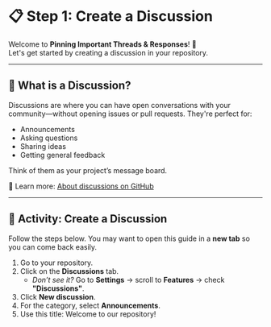 # 📋 Step 1: Create a Discussion

Welcome to **Pinning Important Threads & Responses**! 👋  
Let's get started by creating a discussion in your repository.

---

## 💬 What is a Discussion?

Discussions are where you can have open conversations with your community—without opening issues or pull requests. They're perfect for:
- Announcements
- Asking questions
- Sharing ideas
- Getting general feedback

Think of them as your project’s message board.

🔗 Learn more: [About discussions on GitHub](https://docs.github.com/en/discussions)

---

## 🎯 Activity: Create a Discussion

Follow the steps below. You may want to open this guide in a **new tab** so you can come back easily.

1. Go to your repository.
2. Click on the **Discussions** tab.
   - _Don’t see it?_ Go to **Settings** → scroll to **Features** → check **"Discussions"**.
3. Click **New discussion**.
4. For the category, select **Announcements**.
5. Use this title:  Welcome to our repository!


